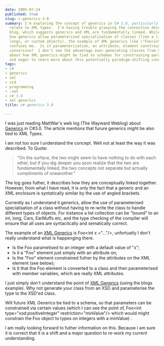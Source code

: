```yaml
---
date: 2005-07-24
published: true
slug: c-generics-3-0
summary: I'm exploring the concept of generics in C# 3.0, particularly how they might
  relate to XML types.  I'm having trouble grasping the connection described in MattWar's
  blog, which suggests generics and XML are fundamentally linked. While I understand
  how generics allow parameterized specialization of classes (like a list of ints,
  longs, or custom objects), the example of XML generics like \"Foo<int x=\"...\">\"
  confuses me.  Is it parameterization, an attribute, element constraint, or class
  conversion?  I don't see the advantage over generating classes from XSDs. I'm curious
  about how XML generics might be tied to schemas for constraining parameter values
  and eager to learn more about this potentially paradigm-shifting concept.
tags:
- c#
- generics
- xml
- xsd
- programming
- .net
- c# 3.0
- xml generics
title: c# generics 3.0

---
```

I was just reading MattWar's web log (The Wayward Weblog) about <a href="http://technorati.com/tag/Generics" rel="tag">Generics</a> in C#3.0. The article mentions that furure generics might be also tied to XML Types.<p />I am not too sure I understand the concept. Well not at least the way it was described. To Quote:<p /><blockquote class="posterous_medium_quote"><p>"On the surface, the two might seem to have nothing to do with each other, but if you dig deeper you soon realize that the two are fundamentally linked, the two concepts not separate but actually compliments of oneanother."</p></blockquote>The log goes futher, it describes how they are conceptually linked together. However, from what I have read, it is only the fact that a generic and an XML enclosure is syntatically similar by the use of angled brackets.<p />Currently as I understand it generics, allow the use of parameterised specialisation of a class without having to re-write the class to handle different types of objects. For instance a list collection can be "bound" to an int, long, Cars, EarMuffs etc, and the type checking of the compiler will ensure that all uses are syntacitcally and sematically correct.<p />The example of an <a href="http://technorati.com/tag/XML%20Generics" rel="tag">XML Generics</a> is Foo&lt;int x ="..."/&gt;, unfortuatly I don't really understand what is happenging there.<ul>
<li>Is the Foo parametised to an integer with a default value of "x";</li>
<li>Is it a "Foo" element just simply with an attribute on;</li>
<li>Is the "Foo" element constrained futher by the attributes on the XML element (see below);</li>
<li>Is it that the Foo element is converted to a class and then parameterised with member variables, which are really XML attributes.</li>
</ul><p>I just simply don't understand the point of <a href="http://technorati.com/tag/XML%20Generics" rel="tag">XML Generics</a> (using the blogs example). Why not generate your class from an XSD and paramaterise the type to the XSD'ed class.</p><p>Will future XML Generics be tied to a schema, so that parameters can be constrained via certain values (which I can see the point of, Foo&lt;int type="xsd:positiveInteger" restriction="minValue"/&gt; which would might constrain the Foo object to types on integers with a minValue) .<p />I am really looking forward to futher information on this. Because I am sure it is correct that it is a shift and a major question to re-work my current understanding.<p /></p>

